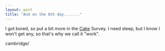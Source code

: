 ```yaml
---
layout: post
title: "And on the 8th day......."
---
```

I got bored, so put a bit more in the [Cake][1] Survey. I need sleep, but I
know I won't get any, so that's why we call it "work".

   [1]: http://www.growse.com/misc/survey-of-double-chocolate-muffins-in-
cambridge/


